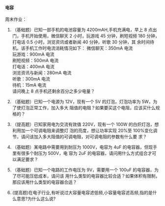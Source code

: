#### 电容
周末作业：
1. （基础题）已知一部手机的电池容量为 4200mAH,手机充满电，早上 8 点出门，手机开始使用，微信聊天
2 小时，玩游戏 45 分钟，刷短视频 180 分钟，打电话 0.5 小时，浏览资讯或者新闻 40 分钟，听歌 30 分钟，其
余时间待机。该手机工作时电流消耗情况如下： 
微信聊天：350mA 电流                   
玩游戏：900mA 电流                       
刷短视频：500mA 电流                   
打电话：400mA 电流                       
浏览资讯与新闻：280mA 电流       
听歌：300mA 电流                           
待机：15mA 电流                             
请问晚上 8 点手机还剩余百分之多少电量？ 
 
 
2. （基础题）已知一个电源为 12V，现有一个 5V 的灯泡，灯泡功率为 5W，为了使灯泡正常工作，加入多大
阻值的电阻？如果要买这个电阻，应该买什么规格的？ 
 
 
3. （提高题）已知家用电为交流有效值 220V，现有一个 100W 的白炽灯泡，想利用加一个可调电阻来调整灯
泡的亮度，想让功率实现 20%至 100%变化调节，请问该加入多大阻值的可调电阻，对可调电阻的参数有什么要
求？ 
 
4. （基础题）某电路中需要用到耐压为 1000V，电容为 4uF 的电容器，但现手里有很多个耐压为 500V，电
容为 2uF 的电容器，请问用什么方式组合才可以满足要求？ 
 
5. （基础题）已知一个电路的工作电压为 9V，需要用一个 100uF 的电容器，为了尽可能压低成本，请问该
用什么类型的电容器比较合适？如果体积有限制，那应该用什么类型的电容器合适？ 
 
6. (提高题)在电子行业,有听说过大容量电容滤低频,小容量电容滤高频,指的是什么意思?为什么这么说? 